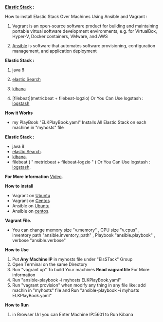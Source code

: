 **[Elastic Stack](https://www.elastic.co/products) :** 

How to install Elastic Stack Over Machines Using Ansible and Vagrant : 

1. [Vagrant](https://www.vagrantup.com/intro/index.html) is an open-source software product for building and maintaining portable virtual software development environments, e.g. for 
VirtualBox, Hyper-V, Docker containers, VMware, and AWS

2. [Ansible](http://docs.ansible.com/) is software that automates software provisioning, configuration management, and application deployment  

**Elastic Stack :** 

1. java 8 

2. [elastic Search](https://www.elastic.co/webinars/getting-started-elasticsearch?baymax=rtp&elektra=docs&storm=top-video&iesrc=ctr)

3. [kibana](https://www.elastic.co/guide/en/kibana/current/introduction.html)

4. [filebeat](metricbeat + filebeat-logzio) Or You Can Use logstash : [logstash](https://www.elastic.co/webinars/getting-started-logstash?baymax=rtp&elektra=docs&storm=top-video)

**How it Works**
- my PlayBook "ELKPlayBook.yaml" Installs All Elastic Stack on each machine in "myhosts" file

**Elastic Stack :** 
- java 8 
- [elastic Search](https://www.elastic.co/webinars/getting-started-elasticsearch?baymax=rtp&elektra=docs&storm=top-video&iesrc=ctr).
- [kibana](https://www.elastic.co/guide/en/kibana/current/introduction.html).
- filebeat ( " metricbeat + filebeat-logzio " ) Or You Can Use logstash :
[logstash](https://www.elastic.co/webinars/getting-started-logstash?baymax=rtp&elektra=docs&storm=top-video). 

**For More Information**
[Video](https://www.youtube.com/watch?v=69OoC7haeeA&list=PLVNY1HnUlO25m5tT06HaiHPs2nV3cLhUD).

**How to install**
- Vagrant on [Ubuntu](https://www.godaddy.com/garage/install-vagrant-ubuntu-14-04/)
- Vagrant on [Centos](https://www.tecmint.com/how-to-install-vagrant-on-centos-7/)
- Ansible on [Ubuntu](https://www.digitalocean.com/community/tutorials/how-to-install-and-configure-ansible-on-ubuntu-14-04)
- Ansible on [centos](https://www.digitalocean.com/community/tutorials/how-to-install-and-configure-ansible-on-centos-7).

**Vagrant File.**
- You can change memory size "v.memory" , CPU size "v.cpus" , inventory path "ansible.inventory_path" , Playbook "ansible.playbook" , verbose "ansible.verbose"

**How to Use**
1. Put **Any Machine IP** in myhosts file under "ElsSTack" Group 
2. Open Terminal on the same Directory
3. Run "vagrant up" To build Your machines **Read vagrantfile** For More information 
4. Run "ansible-playbook -i myhosts ELKPlayBook.yaml"
5. Run "vagrant provision" when modify any thing in any file like: add machin in "myhosts" file
and Run "ansible-playbook -i myhosts ELKPlayBook.yaml"

**How to Run**
1. in Browser Url you can Enter Machine IP:5601 to Run Kibana
